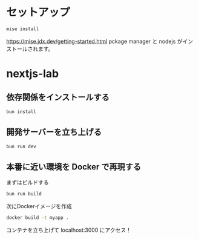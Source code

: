 # セットアップ
```bash
mise install
```
https://mise.jdx.dev/getting-started.html
pckage manager と nodejs がインストールされます。

# nextjs-lab
## 依存関係をインストールする
```bash
bun install
```

## 開発サーバーを立ち上げる
```bash
bun run dev
```

## 本番に近い環境を Docker で再現する
まずはビルドする
```bash
bun run build
```

次にDockerイメージを作成
```bash
docker build -t myapp .
```

コンテナを立ち上げて localhost:3000 にアクセス！